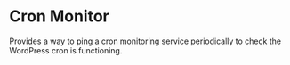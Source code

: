 # Cron Monitor
 Provides a way to ping a cron monitoring service periodically to check the WordPress cron is functioning.
